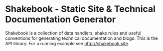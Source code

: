 # Shakebook - Static Site & Technical Documentation Generator

Shakebook is a collection of data handlers, shake rules and useful conventions
for generating technical documentation and blogs. This is the API library. For
a running example see http://shakebook.site.
